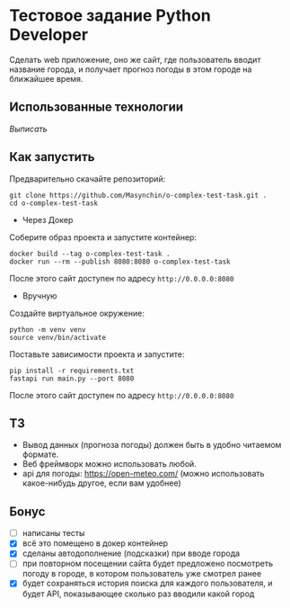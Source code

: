 # Тестовое задание Python Developer 

Сделать web приложение, оно же сайт, где пользователь вводит название города,
и получает прогноз погоды в этом городе на ближайшее время.

## Использованные технологии

*Выписать*

## Как запустить

Предварительно скачайте репозиторий:

~~~shell
git clone https://github.com/Masynchin/o-complex-test-task.git .
cd o-complex-test-task
~~~

- Через Докер

Соберите образ проекта и запустите контейнер:

~~~shell
docker build --tag o-complex-test-task .
docker run --rm --publish 8080:8080 o-complex-test-task
~~~

После этого сайт доступен по адресу `http://0.0.0.0:8080`

- Вручную

Создайте виртуальное окружение:

~~~shell
python -m venv venv
source venv/bin/activate
~~~

Поставьте зависимости проекта и запустите:

~~~shell
pip install -r requirements.txt
fastapi run main.py --port 8080
~~~

После этого сайт доступен по адресу `http://0.0.0.0:8080`

## ТЗ

- Вывод данных (прогноза погоды) должен быть в удобно читаемом формате. 
- Веб фреймворк можно использовать любой.
- api для погоды: https://open-meteo.com/ (можно использовать какое-нибудь другое, если вам удобнее)

## Бонус

- [ ] написаны тесты
- [x] всё это помещено в докер контейнер
- [x] сделаны автодополнение (подсказки) при вводе города
- [ ] при повторном посещении сайта будет предложено посмотреть погоду в городе, в котором пользователь уже смотрел ранее
- [x] будет сохраняться история поиска для каждого пользователя, и будет API, показывающее сколько раз вводили какой город

